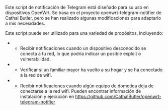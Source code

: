 Este script de notificación de Telegram está diseñado para su uso en dispositivos OpenWrt. Se basa en el proyecto openwrt-telegram-notifier de Cathal Butler, pero se han realizado algunas modificaciones para adaptarlo a mis necesidades.

Este script puede ser utilizado para una variedad de propósitos, incluyendo:

* - Recibir notificaciones cuando un dispositivo desconocido se conecta a tu red, lo que podría indicar un posible exploit o vulnerabilidad.
* - Verificar si un familiar mayor ha vuelto a su hogar y se ha conectado a la red de wifi.
* - Recibir notificaciones cuando algún equipo de domotica deja de conectarse a la red wifi.
Pueden encontrar información de instalación y ejecución en https://github.com/CathalButler/openwrt-telegram-notifier
